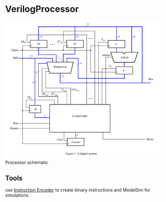 # VerilogProcessor
![schematic](img/processor.png)  
Processor schematic


## Tools
use [Instruction Encoder](https://github.com/Agronault/InstructionEncoder) to create binary instructions and ModelSim for simulations

